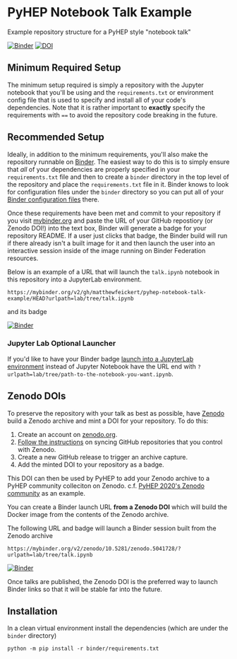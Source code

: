 # PyHEP Notebook Talk Example

Example repository structure for a PyHEP style "notebook talk"

[![Binder](https://mybinder.org/badge_logo.svg)](https://mybinder.org/v2/gh/matthewfeickert/pyhep-notebook-talk-example/HEAD?urlpath=lab/tree/talk.ipynb)
[![DOI](https://zenodo.org/badge/381276327.svg)](https://zenodo.org/badge/latestdoi/381276327)

## Minimum Required Setup

The minimum setup required is simply a repository with the Jupyter notebook that you'll be using and the `requirements.txt` or environment config file that is used to specify and install all of your code's dependencies.
Note that it is rather important to **exactly** specify the requirements with `==` to avoid the repository code breaking in the future.

## Recommended Setup

Ideally, in addition to the minimum requirements, you'll also make the repository runnable on [Binder](https://mybinder.org/).
The easiest way to do this is to simply ensure that _all_ of your dependencies are properly specified in your `requirements.txt` file and then to create a `binder` directory in the top level of the repository and place the `requirements.txt` file in it.
Binder knows to look for configuration files under the `binder` directory so you can put all of your [Binder configuration files](https://mybinder.readthedocs.io/en/latest/config_files.html) there.

Once these requirements have been met and commit to your repository if you visit [mybinder.org](https://mybinder.org/) and paste the URL of your GitHub repostiory (or Zenodo DOI!) into the text box, Binder will generate a badge for your repository README.
If a user just clicks that badge, the Binder build will run if there already isn't a built image for it and then launch the user into an interactive session inside of the image running on Binder Federation resources.

Below is an example of a URL that will launch the `talk.ipynb` notebook in this repository into a JupyterLab environment.

```
https://mybinder.org/v2/gh/matthewfeickert/pyhep-notebook-talk-example/HEAD?urlpath=lab/tree/talk.ipynb
```

and its badge

[![Binder](https://mybinder.org/badge_logo.svg)](https://mybinder.org/v2/gh/matthewfeickert/pyhep-notebook-talk-example/HEAD?urlpath=lab/tree/talk.ipynb)

### Jupyter Lab Optional Launcher

If you'd like to have your Binder badge [launch into a JupyterLab environment](https://mybinder.readthedocs.io/en/latest/howto/user_interface.html#jupyterlab) instead of Jupyter Notebook have the URL end with `?urlpath=lab/tree/path-to-the-notebook-you-want.ipynb`.

## Zenodo DOIs

To preserve the repository with your talk as best as possible, have [Zenodo](https://zenodo.org/) build a Zenodo archive and mint a DOI for your repository.
To do this:

1. Create an account on [zenodo.org](https://zenodo.org/).
2. [Follow the instructions](https://zenodo.org/account/settings/github/) on syncing GitHub repositories that you control with Zenodo.
3. Create a new GitHub release to trigger an archive capture.
4. Add the minted DOI to your repository as a badge.

This DOI can then be used by PyHEP to add your Zenodo archive to a PyHEP community colleciton on Zenodo. c.f. [PyHEP 2020's Zenodo community](https://zenodo.org/communities/pyhep2020) as an example.

You can create a Binder launch URL **from a Zenodo DOI** which will build the Docker image from the contents of the Zenodo archive.

The following URL and badge will launch a Binder session built from the Zenodo archive

```
https://mybinder.org/v2/zenodo/10.5281/zenodo.5041728/?urlpath=lab/tree/talk.ipynb
```

[![Binder](https://mybinder.org/badge_logo.svg)](https://mybinder.org/v2/zenodo/10.5281/zenodo.5041728/?urlpath=lab/tree/talk.ipynb)

Once talks are published, the Zenodo DOI is the preferred way to launch Binder links so that it will be stable far into the future.

## Installation

In a clean virtual environment install the dependencies (which are under the `binder` directory)

```console
python -m pip install -r binder/requirements.txt
```
